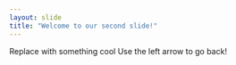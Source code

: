 ```yaml
---
layout: slide
title: "Welcome to our second slide!"
---
```

Replace with something cool
Use the left arrow to go back!
